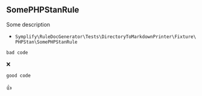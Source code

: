 ## SomePHPStanRule

Some description

- `Symplify\RuleDocGenerator\Tests\DirectoryToMarkdownPrinter\Fixture\PHPStan\SomePHPStanRule`

```php
bad code
```

:x:

```php
good code
```

:+1:

<br>
